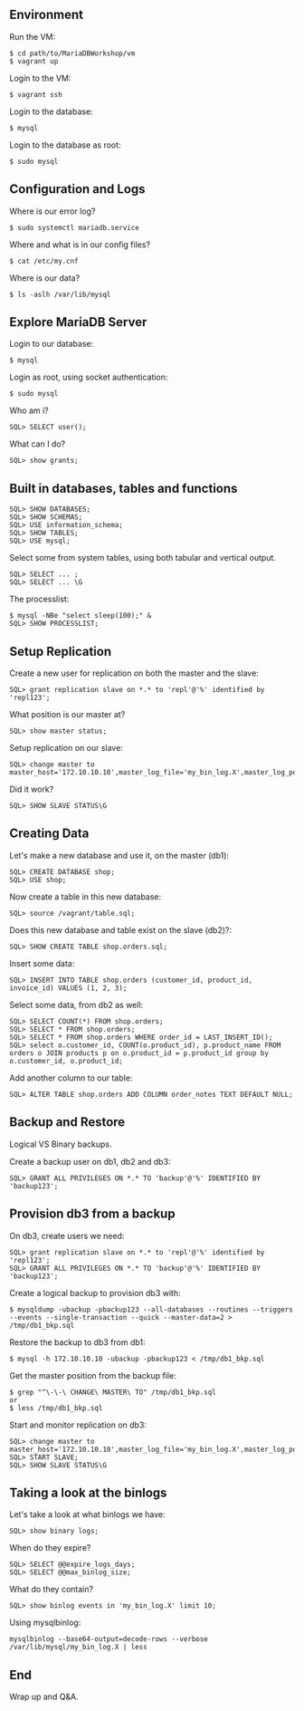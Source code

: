 ## Environment

Run the VM:

    $ cd path/to/MariaDBWorkshop/vm
    $ vagrant up

Login to the VM:

    $ vagrant ssh

Login to the database:

    $ mysql

Login to the database as root:

    $ sudo mysql

## Configuration and Logs

Where is our error log?

    $ sudo systemctl mariadb.service

Where and what is in our config files?

    $ cat /etc/my.cnf

Where is our data?

    $ ls -aslh /var/lib/mysql

## Explore MariaDB Server

Login to our database:

    $ mysql

Login as root, using socket authentication:

    $ sudo mysql

Who am i?

    SQL> SELECT user();

What can I do?

    SQL> show grants;

## Built in databases, tables and functions

    SQL> SHOW DATABASES;
    SQL> SHOW SCHEMAS;
    SQL> USE information_schema;
    SQL> SHOW TABLES;
    SQL> USE mysql;

Select some from system tables, using both tabular and vertical output.

    SQL> SELECT ... ;
    SQL> SELECT ... \G

The processlist:

    $ mysql -NBe "select sleep(100);" &
    SQL> SHOW PROCESSLIST;

## Setup Replication

Create a new user for replication on both the master and the slave:

    SQL> grant replication slave on *.* to 'repl'@'%' identified by 'repl123'; 

What position is our master at?

    SQL> show master status;

Setup replication on our slave:

    SQL> change master to master_host='172.10.10.10',master_log_file='my_bin_log.X',master_log_pos=Y,master_user='repl',master_password='repl123';

Did it work?

    SQL> SHOW SLAVE STATUS\G

## Creating Data

Let's make a new database and use it, on the master (db1):

    SQL> CREATE DATABASE shop;
    SQL> USE shop;

Now create a table in this new database:

    SQL> source /vagrant/table.sql;

Does this new database and table exist on the slave (db2)?:

    SQL> SHOW CREATE TABLE shop.orders.sql;

Insert some data:

    SQL> INSERT INTO TABLE shop.orders (customer_id, product_id, invoice_id) VALUES (1, 2, 3);

Select some data, from db2 as well:

    SQL> SELECT COUNT(*) FROM shop.orders;
    SQL> SELECT * FROM shop.orders;
    SQL> SELECT * FROM shop.orders WHERE order_id = LAST_INSERT_ID();
    SQL> select o.customer_id, COUNT(o.product_id), p.product_name FROM orders o JOIN products p on o.product_id = p.product_id group by o.customer_id, o.product_id;

Add another column to our table:

    SQL> ALTER TABLE shop.orders ADD COLUMN order_notes TEXT DEFAULT NULL;

## Backup and Restore

Logical VS Binary backups.

Create a backup user on db1, db2 and db3:

    SQL> GRANT ALL PRIVILEGES ON *.* TO 'backup'@'%' IDENTIFIED BY 'backup123';

## Provision db3 from a backup

On db3, create users we need:

    SQL> grant replication slave on *.* to 'repl'@'%' identified by 'repl123'; 
    SQL> GRANT ALL PRIVILEGES ON *.* TO 'backup'@'%' IDENTIFIED BY 'backup123';

Create a logical backup to provision db3 with:

    $ mysqldump -ubackup -pbackup123 --all-databases --routines --triggers --events --single-transaction --quick --master-data=2 > /tmp/db1_bkp.sql

Restore the backup to db3 from db1:

    $ mysql -h 172.10.10.10 -ubackup -pbackup123 < /tmp/db1_bkp.sql

Get the master position from the backup file:

    $ grep "^\-\-\ CHANGE\ MASTER\ TO" /tmp/db1_bkp.sql
    or
    $ less /tmp/db1_bkp.sql

Start and monitor replication on db3:

    SQL> change master to master_host='172.10.10.10',master_log_file='my_bin_log.X',master_log_pos=Y,master_user='repl',master_password='repl123';
    SQL> START SLAVE;
    SQL> SHOW SLAVE STATUS\G

## Taking a look at the binlogs

Let's take a look at what binlogs we have:

    SQL> show binary logs;

When do they expire?

    SQL> SELECT @@expire_logs_days;
    SQL> SELECT @@max_binlog_size;

What do they contain?

    SQL> show binlog events in 'my_bin_log.X' limit 10;

Using mysqlbinlog:

    mysqlbinlog --base64-output=decode-rows --verbose /var/lib/mysql/my_bin_log.X | less

## End

Wrap up and Q&A.